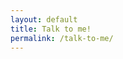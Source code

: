 ```yaml
---
layout: default
title: Talk to me!
permalink: /talk-to-me/
---
```


<link rel="stylesheet" href="https://npm-scalableminds.s3.eu-central-1.amazonaws.com/@scalableminds/chatroom@v0.12.0/dist/Chatroom.css" />

<div class="chat-container"></div>
<script src="https://npm-scalableminds.s3.eu-central-1.amazonaws.com/@scalableminds/chatroom@v0.12.0/dist/Chatroom.js"/></script>
<script type="text/javascript">
  var chatroom = new window.Chatroom({
    host: "http://35.234.92.248",
    title: "Chat with BoulderBot",
    container: document.querySelector(".chat-container"),
    welcomeMessage: "Hi, I am BoulderBot. How may I help you?",
    speechRecognition: "en-US",
    voiceLang: "en-US"
  });
  chatroom.openChat();
</script>
